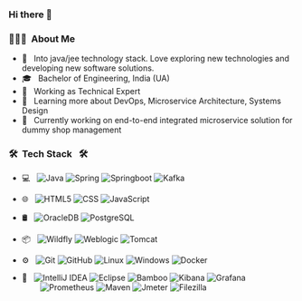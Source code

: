 ### Hi there 👋

<h3> 👨🏻‍💻 &nbsp;About Me </h3>


- 🤔 &nbsp; Into java/jee technology stack. Love exploring new technologies and developing new software solutions.
- 🎓 &nbsp; Bachelor of Engineering, India (UA)
- 💼 &nbsp; Working as Technical Expert
- 🌱 &nbsp; Learning more about DevOps, Microservice Architecture, Systems Design
- 🔭 &nbsp; Currently working on end-to-end integrated microservice solution for dummy shop management

<h3> 🛠 &nbsp;Tech Stack &nbsp; 🛠</h3>

- 💻 &nbsp;
  ![Java](https://img.shields.io/badge/-Java-333333?style=flat&logo=Java)
  ![Spring](https://img.shields.io/badge/-spring-333333?style=flat&logo=spring)
  ![Springboot](https://img.shields.io/badge/-springboot-333333?style=flat&logo=springboot)
  ![Kafka](https://img.shields.io/badge/-Apache%20Kafka-333333?style=flat&logo=Apache%20Kafka)
  
  
- 🌐 &nbsp;
  ![HTML5](https://img.shields.io/badge/-HTML5-333333?style=flat&logo=HTML5)
  ![CSS](https://img.shields.io/badge/-CSS-333333?style=flat&logo=CSS3&logoColor=1572B6)
  ![JavaScript](https://img.shields.io/badge/-JavaScript-333333?style=flat&logo=javascript)
- 🛢 &nbsp;
  ![OracleDB](https://img.shields.io/badge/-Oracle-333333?style=flat&logo=Oracle)
  ![PostgreSQL](https://img.shields.io/badge/-PostgreSQL-333333?style=flat&logo=PostgreSQL&logoColor=336791)
- 📦 &nbsp;
  ![Wildfly](https://img.shields.io/badge/jboss-Wildfly-444444?style=flat)
  ![Weblogic](https://img.shields.io/badge/-Weblogic-333333?style=flat&logo=oracle)
  ![Tomcat](https://img.shields.io/badge/-Tomcat-444444?style=flat&logo=Apache-tomcat)
- ⚙️ &nbsp;
  ![Git](https://img.shields.io/badge/-Git-333333?style=flat&logo=git)
  ![GitHub](https://img.shields.io/badge/-GitHub-333333?style=flat&logo=github)
  ![Linux](https://img.shields.io/badge/-Linux-333333?style=flat&logo=Linux)
  ![Windows](https://img.shields.io/badge/-Windows-333333?style=flat&logo=Windows&logoColor=0078D6)
  ![Docker](https://img.shields.io/badge/-Docker-333333?style=flat&logo=Docker)
- 🔧 &nbsp;
  ![IntelliJ IDEA](https://img.shields.io/badge/-IntelliJ%20IDEA-444444?style=flat&logo=IntelliJ-IDEA)
  ![Eclipse](https://img.shields.io/badge/-Eclipse-333333?style=flat&logo=eclipse-ide)
  ![Bamboo](https://img.shields.io/badge/-Bamboo-444444?style=flat&logo=Bamboo)
  ![Kibana](https://img.shields.io/badge/-Kibana-444444?style=flat&logo=kibana)
  ![Grafana](https://img.shields.io/badge/-Grafana-333333?style=flat&logo=grafana)
<br/>    <!--extra 'em' space here after line-break-->
  ![Prometheus](https://img.shields.io/badge/-Prometheus-333333?style=flat&logo=prometheus)
  ![Maven](https://img.shields.io/badge/-Apache%20Maven-333333?style=flat&logo=Apache%20Maven)
  ![Jmeter](https://img.shields.io/badge/-Apache%20JMeter-333333?style=flat&logo=Apache%20JMeter)
  ![Filezilla](https://img.shields.io/badge/-FileZilla-333333?style=flat&logo=FileZilla)
  
</br>
<!--
<a href="https://github.com/HabeebCycle">
  <img height="180em" src="https://github-readme-stats.vercel.app/api?username=mukeshkothiyal&theme=buefy&show_icons=true" />
  <img height="180em" src="https://github-readme-stats.vercel.app/api/top-langs/?username=mukeshkothiyal&theme=buefy&layout=compact" />
</a>
-->
